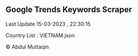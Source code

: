 

## Google Trends Keywords Scraper 
 
Last Update 15-03-2023 , 22:30:15

Country List :
VIETNAM.json



© Abdul Muttaqin 
